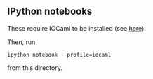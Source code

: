 IPython notebooks
-----------------

These require IOCaml to be installed (see [here](https://github.com/andrewray/iocaml#installation)).

Then, run

```
ipython notebook --profile=iocaml
```

from this directory.
